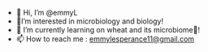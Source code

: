 - 👋 Hi, I’m @emmyL
- 🧬I’m interested in  microbiology and biology!
- 🌱 I’m currently learning on wheat and its microbiome🌾!
- 📫 How to reach me : emmylesperance11@gmail.com

<!---
emmyL/emmyL is a ✨ special ✨ repository because its `README.md` (this file) appears on your GitHub profile.
You can click the Preview link to take a look at your changes.
--->
